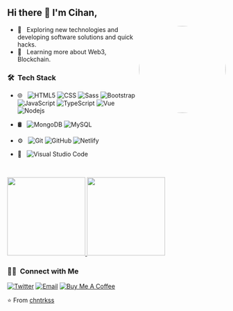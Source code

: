 ## Hi there 👋 I'm Cihan,

<!--  <img align="right" height="auto" width="300" style="border-radius:50%" alt="GIF" src="https://overreacted.io/5fe238cf03a21dfa32af624124fcdcff/deja_vu.gif" /> -->
<img align="right" height="auto" width="200" style="border-radius:50%" alt="GIF" src="https://media.giphy.com/media/MC6eSuC3yypCU/giphy.gif" />

-   🤔 &nbsp; Exploring new technologies and developing software solutions and quick hacks.
-   🌱 &nbsp; Learning more about Web3, Blockchain.


<h3> 🛠 &nbsp;Tech Stack</h3>

-   🌐 &nbsp;
    ![HTML5](https://img.shields.io/badge/-HTML5-e34c26?style=flat&logo=HTML5&logoColor=ffffff)
    ![CSS](https://img.shields.io/badge/-CSS-1572B6?style=flat&logo=CSS3&logoColor=ffffff)
    ![Sass](https://img.shields.io/badge/-Sass-%23CC6699?style=flat&logo=sass&logoColor=ffffff)
    ![Bootstrap](https://img.shields.io/badge/-Bootstrap-453163?style=flat&logo=bootstrap&logoColor=ffffff)
    ![JavaScript](https://img.shields.io/badge/-JavaScript-%23F7DF1C?style=flat&logo=javascript&logoColor=ffffff)
    ![TypeScript](https://img.shields.io/badge/-TypeScript-27609E?style=flat&logo=typescript&logoColor=ffffff)
    ![Vue](https://img.shields.io/badge/-Vue-35495e?style=flat&logo=vue.js)
    ![Nodejs](https://img.shields.io/badge/-Node.js-00d632?style=flat&logo=Node.js&logoColor=ffffff)
-   🛢 &nbsp;
    ![MongoDB](https://img.shields.io/badge/-MongoDB-4DB33D?style=flat&logo=mongodb&logoColor=ffffff)
    ![MySQL](https://img.shields.io/badge/-MySQL-00758f?style=flat&logo=mysql&logoColor=ffffff)
-   ⚙️ &nbsp;
    ![Git](https://img.shields.io/badge/-Git-f34f29?style=flat&logo=git&logoColor=ffffff)
    ![GitHub](https://img.shields.io/badge/-GitHub-0cacf4?style=flat&logo=github)
    ![Netlify](https://img.shields.io/badge/-Netlify-00AD9F?style=flat&logo=netlify&logoColor=ffffff)
-   🔧 &nbsp;
    ![Visual Studio Code](https://img.shields.io/badge/-Visual%20Studio%20Code-007ACC?style=flat&logo=visual-studio-code&logoColor=ffffff)

    <br/>

<a href="https://github.com/chntrkss">
  <img height="180em" src="https://github-readme-stats.vercel.app/api?username=chntrkss&theme=nightowl&show_icons=true" />
  <img height="180em" src="https://github-readme-stats.vercel.app/api/top-langs/?username=chntrkss&theme=nightowl&layout=compact" />
</a>

<br/>

<h3> 🤝🏻 &nbsp;Connect with Me </h3>

[![Twitter](https://img.shields.io/badge/-Twitter-1ca0f1?style=flat&labelColor=1ca0f1&logo=twitter&logoColor=white&link=https://twitter.com/chntrkss)](https://twitter.com/chntrkss)
[![Email](https://img.shields.io/badge/-Email-c14438?style=flat&logo=Gmail&logoColor=white&link=mailto:cihanturkess@gmail.com)](mailto:cihanturkess@gmail.com)
[![Buy Me A Coffee](https://img.shields.io/badge/-Buy%20Me%20A%20Coffee-FF813F?style=flat&logo=buy-me-a-coffee&logoColor=ffffff&link=https://ko-fi.com/)](https://www.buymeacoffee.com/chntrkss)

⭐️ From [chntrkss](https://github.com/chntrkss)
